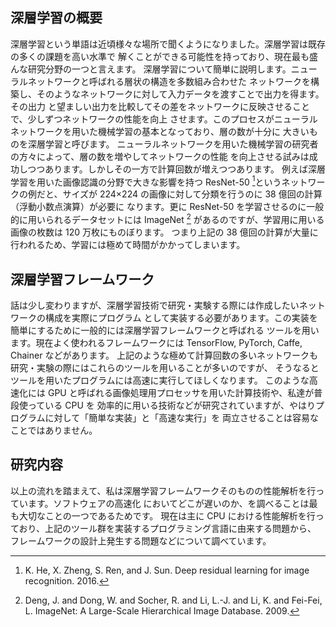 ## 深層学習の概要

深層学習という単語は近頃様々な場所で聞くようになりました。深層学習は既存の多くの課題を高い水準で
解くことができる可能性を持っており、現在最も盛んな研究分野の一つと言えます。
深層学習について簡単に説明します。ニューラルネットワークと呼ばれる層状の構造を多数組み合わせた
ネットワークを構築し、そのようなネットワークに対して入力データを渡すことで出力を得ます。その出力
と望ましい出力を比較してその差をネットワークに反映させることで、少しずつネットワークの性能を向上
させます。このプロセスがニューラルネットワークを用いた機械学習の基本となっており、層の数が十分に 大きいものを深層学習と呼びます。
ニューラルネットワークを用いた機械学習の研究者の方々によって、層の数を増やしてネットワークの性能
を向上させる試みは成功しつつあります。しかしその一方で計算回数が増えつつあります。 例えば深層学習を用いた画像認識の分野で大きな影響を持つ
ResNet-50 [^1]というネットワークの例だと、サイズが 224×224 の画像に対して分類を行うのに 38
億回の計算（浮動小数点演算）が必要に なります。更に ResNet-50 を学習させるのに一般的に用いられるデータセットには
ImageNet [^2] があるのですが、学習用に用いる画像の枚数は 120 万枚にものぼります。 つまり上記の 38
億回の計算が大量に行われるため、学習には極めて時間がかかってしまいます。

## 深層学習フレームワーク

話は少し変わりますが、深層学習技術で研究・実験する際には作成したいネットワークの構成を実際にプログラム
として実装する必要があります。この実装を簡単にするために一般的には深層学習フレームワークと呼ばれる ツールを用います。現在よく使われるフレームワークには
TensorFlow, PyTorch, Caffe, Chainer
などがあります。 上記のような極めて計算回数の多いネットワークも研究・実験の際にはこれらのツールを用いることが多いのですが、
そうなるとツールを用いたプログラムには高速に実行してほしくなります。 このような高速化には GPU
と呼ばれる画像処理用プロセッサを用いた計算技術や、私達が普段使っている CPU を
効率的に用いる技術などが研究されていますが、やはりプログラムに対して「簡単な実装」と「高速な実行」を 両立させることは容易なことではありません。

## 研究内容

以上の流れを踏まえて、私は深層学習フレームワークそのものの性能解析を行っています。ソフトウェアの高速化
においてどこが遅いのか、を調べることは最も大切なことの一つであるためです。 現在は主に CPU
における性能解析を行っており、上記のツール群を実装するプログラミング言語に由来する問題から、 フレームワークの設計上発生する問題などについて調べています。

[^1]: K. He, X. Zheng, S. Ren, and J. Sun. Deep residual learning for image recognition. 2016.
[^2]: Deng, J. and Dong, W. and Socher, R. and Li, L.-J. and Li, K. and Fei-Fei, L. ImageNet: A Large-Scale Hierarchical Image Database. 2009.

